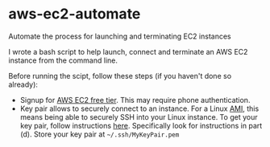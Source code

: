 # aws-ec2-automate
Automate the process for launching and terminating EC2 instances

I wrote a bash script to help launch, connect and terminate an AWS EC2 instance from the command line.

Before running the scipt, follow these steps (if you haven't done so already):

* Signup for [AWS EC2 free tier](http://aws.amazon.com/free/). This may require phone authentication.
* Key pair allows to securely connect to an instance. For a Linux [AMI](http://docs.aws.amazon.com/AWSEC2/latest/UserGuide/AMIs.html), this means being able to securely SSH into your Linux instance. To get your key pair, follow instructions [here](https://aws.amazon.com/getting-started/tutorials/launch-a-virtual-machine/). Specifically look for instructions in part (d). Store your key pair at `~/.ssh/MyKeyPair.pem`


